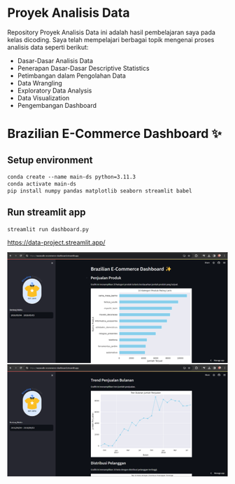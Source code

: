 # Proyek Analisis Data

Repository Proyek Analisis Data ini adalah hasil pembelajaran saya pada kelas dicoding. Saya telah mempelajari berbagai topik mengenai proses analisis data seperti berikut:

* Dasar-Dasar Analisis Data
* Penerapan Dasar-Dasar Descriptive Statistics
* Petimbangan dalam Pengolahan Data
* Data Wrangling
* Exploratory Data Analysis
* Data Visualization
* Pengembangan Dashboard

# Brazilian E-Commerce Dashboard ✨

## Setup environment

```
conda create --name main-ds python=3.11.3
conda activate main-ds
pip install numpy pandas matplotlib seaborn streamlit babel
```

## Run streamlit app

```
streamlit run dashboard.py
```

https://data-project.streamlit.app/

![Alt text](Dashboard.png)
![Alt text](Dashboard-2.png)
